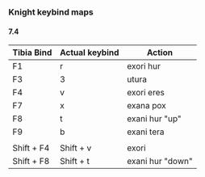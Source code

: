 ### Knight keybind maps

#### 7.4


| Tibia Bind | Actual keybind | Action           |
| ---------- | -------------- | ---------------- |
| F1         | r              | exori hur        |
| F3         | 3              | utura            |
| F4         | v              | exori eres       |
| F7         | x              | exana pox        |
| F8         | t              | exani hur "up"   |
| F9         | b              | exani tera       |
|            |                |                  |
| Shift + F4 | Shift + v      | exori            |
| Shift + F8 | Shift + t      | exani hur "down" |
